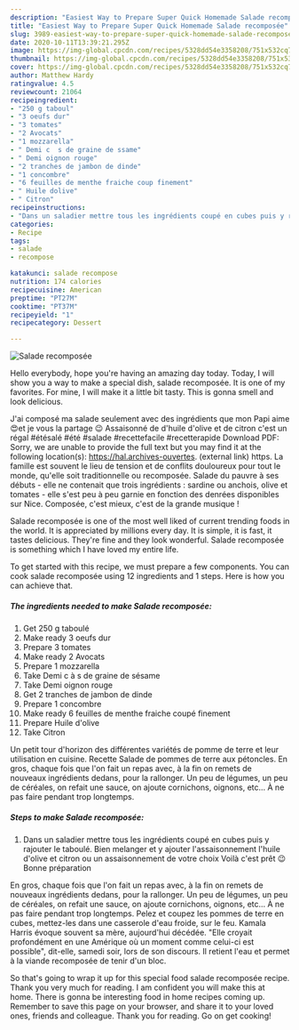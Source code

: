 ```yaml
---
description: "Easiest Way to Prepare Super Quick Homemade Salade recomposée"
title: "Easiest Way to Prepare Super Quick Homemade Salade recomposée"
slug: 3989-easiest-way-to-prepare-super-quick-homemade-salade-recomposee
date: 2020-10-11T13:39:21.295Z
image: https://img-global.cpcdn.com/recipes/5328dd54e3358208/751x532cq70/salade-recomposee-photo-principale-de-la-recette.jpg
thumbnail: https://img-global.cpcdn.com/recipes/5328dd54e3358208/751x532cq70/salade-recomposee-photo-principale-de-la-recette.jpg
cover: https://img-global.cpcdn.com/recipes/5328dd54e3358208/751x532cq70/salade-recomposee-photo-principale-de-la-recette.jpg
author: Matthew Hardy
ratingvalue: 4.5
reviewcount: 21064
recipeingredient:
- "250 g taboul"
- "3 oeufs dur"
- "3 tomates"
- "2 Avocats"
- "1 mozzarella"
- " Demi c  s de graine de ssame"
- " Demi oignon rouge"
- "2 tranches de jambon de dinde"
- "1 concombre"
- "6 feuilles de menthe fraiche coup finement"
- " Huile dolive"
- " Citron"
recipeinstructions:
- "Dans un saladier mettre tous les ingrédients coupé en cubes puis y rajouter le taboulé. Bien melanger et y ajouter l&#39;assaisonnement l&#39;huile d&#39;olive et citron ou un assaisonnement de votre choix Voilà c&#39;est prêt 😉 Bonne préparation"
categories:
- Recipe
tags:
- salade
- recompose

katakunci: salade recompose 
nutrition: 174 calories
recipecuisine: American
preptime: "PT27M"
cooktime: "PT37M"
recipeyield: "1"
recipecategory: Dessert

---
```



![Salade recomposée](https://img-global.cpcdn.com/recipes/5328dd54e3358208/751x532cq70/salade-recomposee-photo-principale-de-la-recette.jpg)

Hello everybody, hope you're having an amazing day today. Today, I will show you a way to make a special dish, salade recomposée. It is one of my favorites. For mine, I will make it a little bit tasty. This is gonna smell and look delicious.

J&#39;ai composé ma salade seulement avec des ingrédients que mon Papi aime 😍et je vous la partage 😉 Assaisonné de d&#39;huile d&#39;olive et de citron c&#39;est un régal #étésalé #été #salade #recettefacile #recetterapide Download PDF: Sorry, we are unable to provide the full text but you may find it at the following location(s): https://hal.archives-ouvertes. (external link) https. La famille est souvent le lieu de tension et de conflits douloureux pour tout le monde, qu&#39;elle soit traditionnelle ou recomposée. Salade du pauvre à ses débuts - elle ne contenait que trois ingrédients : sardine ou anchois, olive et tomates - elle s&#39;est peu à peu garnie en fonction des denrées disponibles sur Nice. Composée, c&#39;est mieux, c&#39;est de la grande musique !

Salade recomposée is one of the most well liked of current trending foods in the world. It is appreciated by millions every day. It is simple, it is fast, it tastes delicious. They're fine and they look wonderful. Salade recomposée is something which I have loved my entire life.


To get started with this recipe, we must prepare a few components. You can cook salade recomposée using 12 ingredients and 1 steps. Here is how you can achieve that.

<!--inarticleads1-->

##### The ingredients needed to make Salade recomposée:

1. Get 250 g taboulé
1. Make ready 3 oeufs dur
1. Prepare 3 tomates
1. Make ready 2 Avocats
1. Prepare 1 mozzarella
1. Take  Demi c à s de graine de sésame
1. Take  Demi oignon rouge
1. Get 2 tranches de jambon de dinde
1. Prepare 1 concombre
1. Make ready 6 feuilles de menthe fraiche coupé finement
1. Prepare  Huile d&#39;olive
1. Take  Citron


Un petit tour d&#39;horizon des différentes variétés de pomme de terre et leur utilisation en cuisine. Recette Salade de pommes de terre aux pétoncles. En gros, chaque fois que l&#39;on fait un repas avec, à la fin on remets de nouveaux ingrédients dedans, pour la rallonger. Un peu de légumes, un peu de céréales, on refait une sauce, on ajoute cornichons, oignons, etc… À ne pas faire pendant trop longtemps. 

<!--inarticleads2-->

##### Steps to make Salade recomposée:

1. Dans un saladier mettre tous les ingrédients coupé en cubes puis y rajouter le taboulé. Bien melanger et y ajouter l&#39;assaisonnement l&#39;huile d&#39;olive et citron ou un assaisonnement de votre choix Voilà c&#39;est prêt 😉 Bonne préparation


En gros, chaque fois que l&#39;on fait un repas avec, à la fin on remets de nouveaux ingrédients dedans, pour la rallonger. Un peu de légumes, un peu de céréales, on refait une sauce, on ajoute cornichons, oignons, etc… À ne pas faire pendant trop longtemps. Pelez et coupez les pommes de terre en cubes, mettez-les dans une casserole d&#39;eau froide, sur le feu. Kamala Harris évoque souvent sa mère, aujourd&#39;hui décédée. &#34;Elle croyait profondément en une Amérique où un moment comme celui-ci est possible&#34;, dit-elle, samedi soir, lors de son discours. Il retient l&#39;eau et permet à la viande recomposée de tenir d&#39;un bloc. 

So that's going to wrap it up for this special food salade recomposée recipe. Thank you very much for reading. I am confident you will make this at home. There is gonna be interesting food in home recipes coming up. Remember to save this page on your browser, and share it to your loved ones, friends and colleague. Thank you for reading. Go on get cooking!
